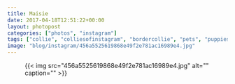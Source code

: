 ```yaml
---
title: Maisie
date: 2017-04-18T12:51:22+00:00
layout: photopost
categories: ["photos", "instagram"]
tags: ["collie", "colliesofinstagram", "bordercollie", "pets", "puppies", "dogoftheday", "doglover", "puppylove", "petstagram", "dogsofig", "dogs_of_instagram", "border", "bordercolliesofinstagram", "petsofinstagram", "puppiesofinstagram", "doglovers", "animals", "sheepdog", "doggy", "doglife", "pup", "instadogs", "instagramdogs", "dogslife", "instapuppy", "dogsofinstaworld", "lovedogs"]
image: "blog/instagram/456a5525619868e49f2e781ac16989e4.jpg"
---
```


<figure class="photo photo--square">
  {{< img src="456a5525619868e49f2e781ac16989e4.jpg" alt="" caption="" >}}

</figure>


